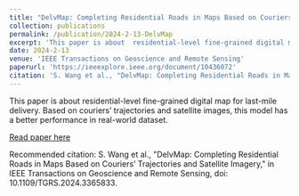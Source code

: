 ```yaml
---
title: "DelvMap: Completing Residential Roads in Maps Based on Couriers’ Trajectories and Satellite Imagery"
collection: publications
permalink: /publication/2024-2-13-DelvMap
excerpt: 'This paper is about  residential-level fine-grained digital map for last-mile delivery. Based on couriers’ trajectories and satellite images, this model has a better performance in real-world dataset.'
date: 2024-2-13
venue: 'IEEE Transactions on Geoscience and Remote Sensing'
paperurl: 'https://ieeexplore.ieee.org/document/10436072'
citation: 'S. Wang et al., "DelvMap: Completing Residential Roads in Maps Based on Couriers’ Trajectories and Satellite Imagery," in IEEE Transactions on Geoscience and Remote Sensing, doi: 10.1109/TGRS.2024.3365833.'
---
```

This paper is about  residential-level fine-grained digital map for last-mile delivery. Based on couriers’ trajectories and satellite images, this model has a better performance in real-world dataset.

[Read paper here](https://ieeexplore.ieee.org/document/10436072)

Recommended citation: S. Wang et al., "DelvMap: Completing Residential Roads in Maps Based on Couriers’ Trajectories and Satellite Imagery," in IEEE Transactions on Geoscience and Remote Sensing, doi: 10.1109/TGRS.2024.3365833.
